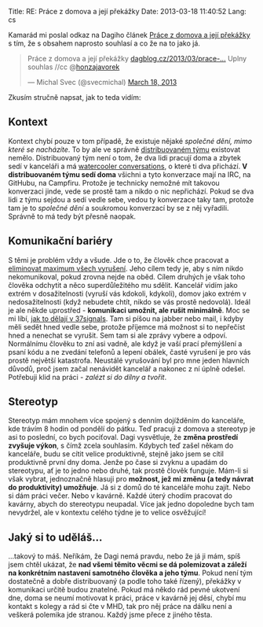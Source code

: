 Title: RE: Práce z domova a její překážky
Date: 2013-03-18 11:40:52
Lang: cs

Kamarád mi poslal odkaz na Dagiho článek [Práce z domova a její překážky](http://web.archive.org/web/20160407234607/https://dagblog.cz/2013/03/prace-z-domova-jeji-prekazky.html) s tím, že s obsahem naprosto souhlasí a co že na to jako já.

<blockquote class="twitter-tweet"><p>Práce z domova a její překážky <a href="http://t.co/AIlxqH07tp" title="http://www.dagblog.cz/2013/03/prace-z-domova-jeji-prekazky.html">dagblog.cz/2013/03/prace-…</a> Uplny souhlas //cc @<a href="https://twitter.com/honzajavorek">honzajavorek</a></p>&mdash; Michal Svec (@svecmichal) <a href="https://twitter.com/svecmichal/status/313566445177020416">March 18, 2013</a></blockquote>

Zkusím stručně napsat, jak to teda vidím:

## Kontext

Kontext chybí pouze v tom případě, že existuje nějaké *společné dění, mimo které se nacházíte*. To by ale ve správně [distribuovaném týmu](http://bob.mcwhirter.org/blog/2010/09/13/remote-worker-distributed-team/) existovat nemělo. Distribuovaný tým není o tom, že dva lidi pracují doma a zbytek sedí v kanceláři a má [watercooler conversations](https://www.youtube.com/user/jonlajoie/videos?query=Watercooler+Conversations), o které ti dva přichází. **V distribuovaném týmu sedí doma** všichni a tyto konverzace mají na IRC, na GitHubu, na Campfiru. Protože je technicky nemožné mít takovou konverzaci jinde, vede se prostě tam a nikdo o nic nepřichází. Pokud se dva lidi z týmu sejdou a sedí vedle sebe, vedou ty konverzace taky tam, protože tam je to *společné dění* a soukromou konverzací by se z něj vyřadili. Správně to má tedy být přesně naopak.

## Komunikační bariéry

S těmi je problém vždy a všude. Jde o to, že člověk chce pracovat a [eliminovat maximum všech vyrušení](http://blog.ninlabs.com/2013/01/programmer-interrupted/). Jeho cílem tedy je, aby s ním nikdo nekomunikoval, pokud zrovna nejde na oběd. Cílem druhých je však toho člověka odchytit a něco superdůležitého mu sdělit. Kancelář vidím jako extrém v dosažitelnosti (vyruší vás kdokoli, kdykoli), domov jako extrém v nedosažitelnosti (když nebudete chtít, nikdo se vás prostě nedovolá). Ideál je ale někde uprostřed - **komunikaci umožnit, ale rušit minimálně**. Moc se mi líbí, [jak to dělají v 37signals](http://bigthink.com/videos/why-you-cant-work-at-work). Tam si píšou na jabber nebo mail, i kdyby měli sedět hned vedle sebe, protože příjemce má možnost si to nepřečíst hned a nenechat se vyrušit. Sem tam si ale zprávy vybere a odpoví. Normálnímu člověku to zní asi vadně, ale když je vaší prací přemýšlení a psaní kódu a ne zvedání telefonů a lepení obálek, časté vyrušení je pro vás prostě největší katastrofa. Neustálé vyrušování byl pro mne jeden hlavních důvodů, proč jsem začal nenávidět kancelář a nakonec z ní úplně odešel. Potřebuji klid na práci - *zalézt si do dílny a tvořit*.

## Stereotyp

Stereotyp mám mnohem více spojený s denním dojížděním do kanceláře, kde trávím 8 hodin od pondělí do pátku. Teď pracuji z domova a stereotyp je asi to poslední, co bych pociťoval. Dagi vysvětluje, že **změna prostředí zvyšuje výkon**, s čímž zcela souhlasím. Kdybych teď zašel někam do kanceláře, budu se cítit velice produktivně, stejně jako jsem se cítil produktivně první dny doma. Jenže po čase si zvyknu a upadám do stereotypu, ať je to jedno nebo druhé, tak prostě člověk funguje. Mám-li si však vybrat, jednoznačně hlasuji pro **možnost, jež mi změnu (a tedy návrat do produktivity) umožňuje**. Já si z domů do té kanceláře mohu zajít. Nebo si dám práci večer. Nebo v kavárně. Každé úterý chodím pracovat do kavárny, abych do stereotypu neupadal. Více jak jedno dopoledne bych tam nevydržel, ale v kontextu celého týdne je to velice osvěžující!

## Jaký si to uděláš...

...takový to máš. Neříkám, že Dagi nemá pravdu, nebo že já ji mám, spíš jsem chtěl ukázat, že **nad všemi těmito věcmi se dá polemizovat a záleží na konkrétním nastavení samotného člověka a jeho týmu**. Pokud není tým dostatečně a dobře distribuovaný (a podle toho také řízený), překážky v komunikaci určitě budou znatelné. Pokud má někdo rád pevné ukotvení dne, doma se neumí motivovat k práci, práce v kavárně jej děsí, chybí mu kontakt s kolegy a rád si čte v MHD, tak pro něj práce na dálku není a veškerá polemika jde stranou. Každý jsme přece z jiného těsta.
